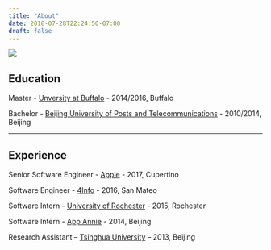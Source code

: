 ```yaml
---
title: "About"
date: 2018-07-28T22:24:50-07:00
draft: false 
---
```


![](https://res.cloudinary.com/darrenxyli/image/upload/v1532842266/blog/2014-10-14_1413264492.jpg)

## Education

Master - [Unversity at Buffalo](http://www.buffalo.edu/) - 2014/2016, Buffalo

Bachelor - [Beijing University of Posts and Telecommunications](http://english.bupt.edu.cn/) - 2010/2014, Beijing

--------

## Experience

Senior Software Engineer - [Apple](https://www.apple.com/) - 2017, Cupertino

Software Engineer - [4Info](http://www.4info.com/) - 2016, San Mateo

Software Intern - [University of Rochester](https://www.rochester.edu/) - 2015, Rochester

Software Intern - [App Annie](https://www.appannie.com) - 2014, Beijing

Research Assistant – [Tsinghua University](http://www.tsinghua.edu.cn/) – 2013, Beijing 

